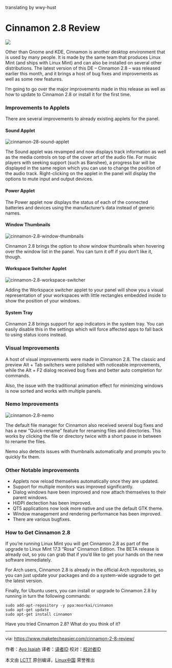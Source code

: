 translating by wwy-hust

Cinnamon 2.8 Review
================================================================================
![](https://www.maketecheasier.com/assets/uploads/2015/11/cinnamon-2-8-featured.jpg)

Other than Gnome and KDE, Cinnamon is another desktop environment that is used by many people. It is made by the same team that produces Linux Mint (and ships with Linux Mint) and can also be installed on several other distributions. The latest version of this DE – Cinnamon 2.8 – was released earlier this month, and it brings a host of bug fixes and improvements as well as some new features.

I’m going to go over the major improvements made in this release as well as how to update to Cinnamon 2.8 or install it for the first time.

### Improvements to Applets ###

There are several improvements to already existing applets for the panel.

#### Sound Applet ####

![cinnamon-28-sound-applet](https://www.maketecheasier.com/assets/uploads/2015/11/rsz_cinnamon-28-sound-applet.jpg)

The Sound applet was revamped and now displays track information as well as the media controls on top of the cover art of the audio file. For music players with seeking support (such as Banshee), a progress bar will be displayed in the same region which you can use to change the position of the audio track. Right-clicking on the applet in the panel will display the options to mute input and output devices.

#### Power Applet ####

The Power applet now displays the status of each of the connected batteries and devices using the manufacturer’s data instead of generic names.

#### Window Thumbnails ####

![cinnamon-2.8-window-thumbnails](https://www.maketecheasier.com/assets/uploads/2015/11/cinnamon-2.8-window-thumbnails.png)

Cinnamon 2.8 brings the option to show window thumbnails when hovering over the window list in the panel. You can turn it off if you don’t like it, though.

#### Workspace Switcher Applet ####

![cinnamon-2.8-workspace-switcher](https://www.maketecheasier.com/assets/uploads/2015/11/cinnamon-2.8-workspace-switcher.png)

Adding the Workspace switcher applet to your panel will show you a visual representation of your workspaces with little rectangles embedded inside to show the position of your windows.

#### System Tray ####

Cinnamon 2.8 brings support for app indicators in the system tray. You can easily disable this in the settings which will force affected apps to fall back to using status icons instead.

### Visual Improvements ###

A host of visual improvements were made in Cinnamon 2.8. The classic and preview Alt + Tab switchers were polished with noticeable improvements, while the Alt + F2 dialog received bug fixes and better auto completion for commands.

Also, the issue with the traditional animation effect for minimizing windows is now sorted and works with multiple panels.

### Nemo Improvements ###

![cinnamon-2.8-nemo](https://www.maketecheasier.com/assets/uploads/2015/11/rsz_cinnamon-28-nemo.jpg)

The default file manager for Cinnamon also received several bug fixes and has a new “Quick-rename” feature for renaming files and directories. This works by clicking the file or directory twice with a short pause in between to rename the files.

Nemo also detects issues with thumbnails automatically and prompts you to quickly fix them.

### Other Notable improvements ###

- Applets now reload themselves automatically once they are updated.
- Support for multiple monitors was improved significantly.
- Dialog windows have been improved and now attach themselves to their parent windows.
- HiDPI dectection has been improved.
- QT5 applications now look more native and use the default GTK theme.
- Window management and rendering performance has been improved.
- There are various bugfixes.

### How to Get Cinnamon 2.8 ###

If you’re running Linux Mint you will get Cinnamon 2.8 as part of the upgrade to Linux Mint 17.3 “Rosa” Cinnamon Edition. The BETA release is already out, so you can grab that if you’d like to get your hands on the new software immediately.

For Arch users, Cinnamon 2.8 is already in the official Arch repositories, so you can just update your packages and do a system-wide upgrade to get the latest version.

Finally, for Ubuntu users, you can install or upgrade to Cinnamon 2.8 by running in turn the following commands:

    sudo add-apt-repository -y ppa:moorkai/cinnamon
    sudo apt-get update
    sudo apt-get install cinnamon

Have you tried Cinnamon 2.8? What do you think of it?

--------------------------------------------------------------------------------

via: https://www.maketecheasier.com/cinnamon-2-8-review/

作者：[Ayo Isaiah][a]
译者：[译者ID](https://github.com/译者ID)
校对：[校对者ID](https://github.com/校对者ID)

本文由 [LCTT](https://github.com/LCTT/TranslateProject) 原创编译，[Linux中国](https://linux.cn/) 荣誉推出

[a]:https://www.maketecheasier.com/author/ayoisaiah/
